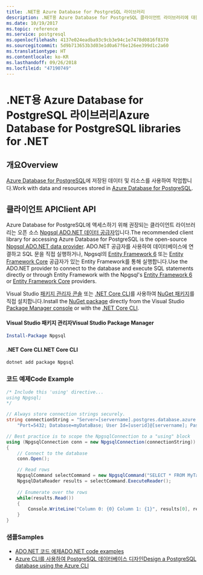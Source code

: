 ```yaml
---
title: .NET용 Azure Database for PostgreSQL 라이브러리
description: .NET용 Azure Database for PostgreSQL 클라이언트 라이브러리에 대한 참조 설명서
ms.date: 10/19/2017
ms.topic: reference
ms.service: postgresql
ms.openlocfilehash: 4137e024eadba93c9cb3e94c1e7478d0816f8370
ms.sourcegitcommit: 5d9b713653b3d03e1d0a67f6e126ee399d1c2a60
ms.translationtype: HT
ms.contentlocale: ko-KR
ms.lasthandoff: 09/26/2018
ms.locfileid: "47190749"
---
```

# <a name="azure-database-for-postgresql-libraries-for-net"></a><span data-ttu-id="687b0-103">.NET용 Azure Database for PostgreSQL 라이브러리</span><span class="sxs-lookup"><span data-stu-id="687b0-103">Azure Database for PostgreSQL libraries for .NET</span></span>

## <a name="overview"></a><span data-ttu-id="687b0-104">개요</span><span class="sxs-lookup"><span data-stu-id="687b0-104">Overview</span></span>

<span data-ttu-id="687b0-105">[Azure Database for PostgreSQL](https://docs.microsoft.com/azure/postgresql/)에 저장된 데이터 및 리소스를 사용하여 작업합니다.</span><span class="sxs-lookup"><span data-stu-id="687b0-105">Work with data and resources stored in [Azure Database for PostgreSQL](https://docs.microsoft.com/azure/postgresql/).</span></span>

## <a name="client-api"></a><span data-ttu-id="687b0-106">클라이언트 API</span><span class="sxs-lookup"><span data-stu-id="687b0-106">Client API</span></span>

<span data-ttu-id="687b0-107">Azure Database for PostgreSQL에 액세스하기 위해 권장되는 클라이언트 라이브러리는 오픈 소스 [Npgsql ADO.NET 데이터 공급자](http://www.npgsql.org/)입니다.</span><span class="sxs-lookup"><span data-stu-id="687b0-107">The recommended client library for accessing Azure Database for PostgreSQL is the open-source [Npgsql ADO.NET data provider](http://www.npgsql.org/).</span></span> <span data-ttu-id="687b0-108">ADO.NET 공급자를 사용하여 데이터베이스에 연결하고 SQL 문을 직접 실행하거나, Npgsql의 [Entity Framework 6](http://www.npgsql.org/ef6/index.html) 또는 [Entity Framework Core](http://www.npgsql.org/efcore/index.html) 공급자가 있는 Entity Framework를 통해 실행합니다.</span><span class="sxs-lookup"><span data-stu-id="687b0-108">Use the ADO.NET provider to connect to the database and execute SQL statements directly or through Entity Framework with the Npgsql's [Entity Framework 6](http://www.npgsql.org/ef6/index.html) or [Entity Framework Core](http://www.npgsql.org/efcore/index.html) providers.</span></span>

<span data-ttu-id="687b0-109">Visual Studio [패키지 관리자 콘솔][PackageManager] 또는 [.NET Core CLI][DotNetCLI]를 사용하여 [NuGet 패키지](https://www.nuget.org/packages/Npgsql)를 직접 설치합니다.</span><span class="sxs-lookup"><span data-stu-id="687b0-109">Install the [NuGet package](https://www.nuget.org/packages/Npgsql) directly from the Visual Studio [Package Manager console][PackageManager] or with the [.NET Core CLI][DotNetCLI].</span></span>

#### <a name="visual-studio-package-manager"></a><span data-ttu-id="687b0-110">Visual Studio 패키지 관리자</span><span class="sxs-lookup"><span data-stu-id="687b0-110">Visual Studio Package Manager</span></span>

```powershell
Install-Package Npgsql
```

#### <a name="net-core-cli"></a><span data-ttu-id="687b0-111">.NET Core CLI</span><span class="sxs-lookup"><span data-stu-id="687b0-111">.NET Core CLI</span></span>

```bash
dotnet add package Npgsql
```

### <a name="code-example"></a><span data-ttu-id="687b0-112">코드 예제</span><span class="sxs-lookup"><span data-stu-id="687b0-112">Code Example</span></span>

```csharp
/* Include this 'using' directive...
using Npgsql;
*/

// Always store connection strings securely. 
string connectionString = "Server=[servername].postgres.database.azure.com; " +
    "Port=5432; Database=myDataBase; User Id=[userid]@[servername]; Password=password;";

// Best practice is to scope the NpgsqlConnection to a "using" block
using (NpgsqlConnection conn = new NpgsqlConnection(connectionString))
{
    // Connect to the database
    conn.Open();

    // Read rows
    NpgsqlCommand selectCommand = new NpgsqlCommand("SELECT * FROM MyTable", conn);
    NpgsqlDataReader results = selectCommand.ExecuteReader();
    
    // Enumerate over the rows
    while(results.Read())
    {
        Console.WriteLine("Column 0: {0} Column 1: {1}", results[0], results[1]);
    }
}
```

### <a name="samples"></a><span data-ttu-id="687b0-113">샘플</span><span class="sxs-lookup"><span data-stu-id="687b0-113">Samples</span></span>

- [<span data-ttu-id="687b0-114">ADO.NET 코드 예제</span><span class="sxs-lookup"><span data-stu-id="687b0-114">ADO.NET code examples</span></span>](/dotnet/framework/data/adonet/ado-net-code-examples)
- [<span data-ttu-id="687b0-115">Azure CLI를 사용하여 PostgreSQL 데이터베이스 디자인</span><span class="sxs-lookup"><span data-stu-id="687b0-115">Design a PostgreSQL database using the Azure CLI</span></span>](https://docs.microsoft.com/azure/postgresql/tutorial-design-database-using-azure-cli)


[PackageManager]: https://docs.microsoft.com/nuget/tools/package-manager-console
[DotNetCLI]: https://docs.microsoft.com/dotnet/core/tools/dotnet-add-package

